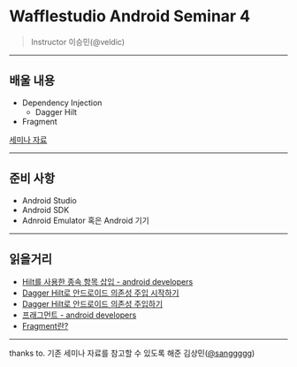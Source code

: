 # Wafflestudio Android Seminar 4

> Instructor 이승민(@veldic)

---

## 배울 내용
- Dependency Injection
    - Dagger Hilt
- Fragment

[세미나 자료](android-seminar-4.pdf)

---
 ## 준비 사항
 - Android Studio
 - Android SDK
 - Adnroid Emulator 혹은 Android 기기

 ---
 ## 읽을거리
 - [Hilt를 사용한 종속 항목 삽입 - android developers](https://developer.android.com/training/dependency-injection/hilt-android)
 - [Dagger Hilt로 안드로이드 의존성 주입 시작하기](https://hyperconnect.github.io/2020/07/28/android-dagger-hilt.html)
 - [Dagger Hilt로 안드로이드 의존성 주입하기](https://0391kjy.tistory.com/55)
 - [프래그먼트 - android developers](https://developer.android.com/guide/fragments)
 - [Fragment란?](https://velog.io/@ryalya/Android-Fragment%EB%9E%80-1)

---

thanks to. 기존 세미나 자료를 참고할 수 있도록 해준 김상민([@sanggggg](https://github.com/sanggggg))

